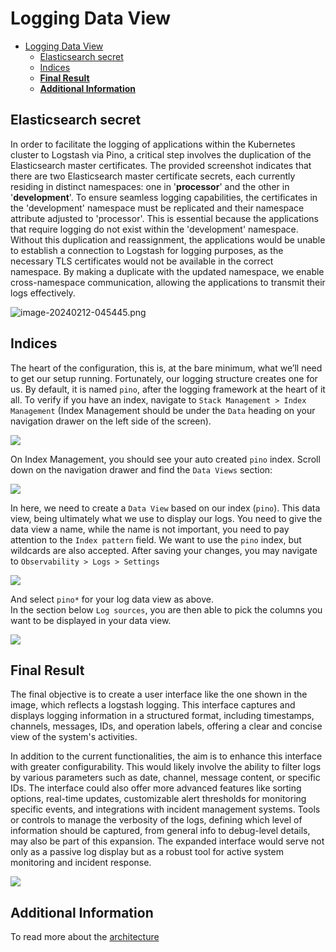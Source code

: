 # Logging Data View

- [Logging Data View](#logging-data-view)
  - [Elasticsearch secret](#elasticsearch-secret)
  - [Indices](#indices)
  - [**Final Result**](#final-result)
  - [**Additional Information**](#additional-information)

## Elasticsearch secret

In order to facilitate the logging of applications within the Kubernetes cluster to Logstash via Pino, a critical step involves the duplication of the Elasticsearch master certificates. The provided screenshot indicates that there are two Elasticsearch master certificate secrets, each currently residing in distinct namespaces: one in '**processor**' and the other in '**development**'. To ensure seamless logging capabilities, the certificates in the 'development' namespace must be replicated and their namespace attribute adjusted to 'processor'. This is essential because the applications that require logging do not exist within the 'development' namespace. Without this duplication and reassignment, the applications would be unable to establish a connection to Logstash for logging purposes, as the necessary TLS certificates would not be available in the correct namespace. By making a duplicate with the updated namespace, we enable cross-namespace communication, allowing the applications to transmit their logs effectively.

![image-20240212-045445.png](../../../../../Images/image-20240212-045445.png)

## Indices

The heart of the configuration, this is, at the bare minimum, what we’ll need to get our setup running. Fortunately, our logging structure creates one for us. By default, it is named `pino`, after the logging framework at the heart of it all. To verify if you have an index, navigate to `Stack Management > Index Management` (Index Management should be under the `Data` heading on your navigation drawer on the left side of the screen).  

![](../../../../../Images/image-20231208-084112.png)

On Index Management, you should see your auto created `pino` index. Scroll down on the navigation drawer and find the `Data Views` section:  

![](../../../../../Images/image-20231208-084349.png)

In here, we need to create a `Data View` based on our index (`pino`). This data view, being ultimately what we use to display our logs. You need to give the data view a name, while the name is not important, you need to pay attention to the `Index pattern` field. We want to use the `pino` index, but wildcards are also accepted. After saving your changes, you may navigate to `Observability > Logs > Settings`

![](../../../../../Images/image-20231208-085220.png)

And select `pino*` for your log data view as above.  
In the section below `Log sources`, you are then able to pick the columns you want to be displayed in your data view.

![](../../../../../Images/image-20231208-085401.png)

## **Final Result**

The final objective is to create a user interface like the one shown in the image, which reflects a logstash logging. This interface captures and displays logging information in a structured format, including timestamps, channels, messages, IDs, and operation labels, offering a clear and concise view of the system's activities.

In addition to the current functionalities, the aim is to enhance this interface with greater configurability. This would likely involve the ability to filter logs by various parameters such as date, channel, message content, or specific IDs. The interface could also offer more advanced features like sorting options, real-time updates, customizable alert thresholds for monitoring specific events, and integrations with incident management systems. Tools or controls to manage the verbosity of the logs, defining which level of information should be captured, from general info to debug-level details, may also be part of this expansion. The expanded interface would serve not only as a passive log display but as a robust tool for active system monitoring and incident response.

![](../../../../../Images/image-20231208-083424.png)

## **Additional Information**

To read more about the [architecture](../../../frms-platform-developers-documentation/the-tazama-logging-framework/archived-information/logging-framework-architecture.md)
